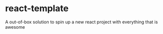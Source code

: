 # react-template
A out-of-box solution to spin up a new react project with everything that is awesome
